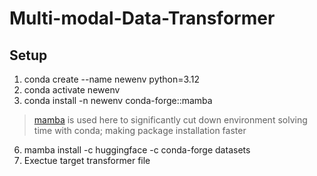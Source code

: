 # Multi-modal-Data-Transformer
## Setup
1. conda create --name newenv python=3.12
2. conda activate newenv
4. conda install -n newenv conda-forge::mamba
  > [mamba](https://anaconda.org/conda-forge/mamba) is used here to significantly cut down environment solving time with conda; making package installation faster
6. mamba install -c huggingface -c conda-forge datasets
7. Exectue target transformer file

